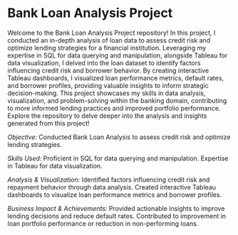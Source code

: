 # Bank Loan Analysis Project

Welcome to the Bank Loan Analysis Project repository! In this project, I conducted an in-depth analysis of loan data to assess credit risk and optimize lending strategies for a financial institution. Leveraging my expertise in SQL for data querying and manipulation, alongside Tableau for data visualization, I delved into the loan dataset to identify factors influencing credit risk and borrower behavior. By creating interactive Tableau dashboards, I visualized loan performance metrics, default rates, and borrower profiles, providing valuable insights to inform strategic decision-making. This project showcases my skills in data analysis, visualization, and problem-solving within the banking domain, contributing to more informed lending practices and improved portfolio performance. Explore the repository to delve deeper into the analysis and insights generated from this project!


*Objective:*
Conducted Bank Loan Analysis to assess credit risk and optimize lending strategies.

*Skills Used:*
Proficient in SQL for data querying and manipulation.
Expertise in Tableau for data visualization.

*Analysis & Visualization:*
Identified factors influencing credit risk and repayment behavior through data analysis.
Created interactive Tableau dashboards to visualize loan performance metrics and borrower profiles.

*Business Impact & Achievements:*
Provided actionable insights to improve lending decisions and reduce default rates.
Contributed to improvement in loan portfolio performance or reduction in non-performing loans.
